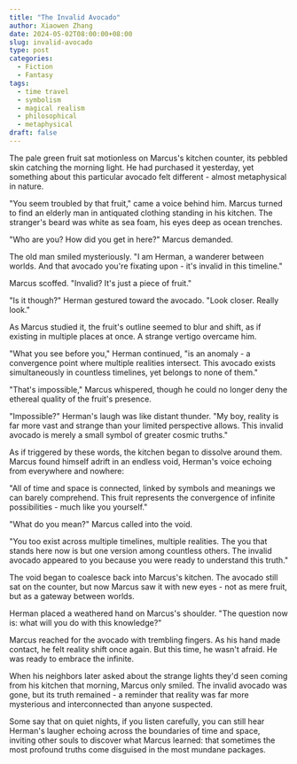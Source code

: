 ```yaml
---
title: "The Invalid Avocado"
author: Xiaowen Zhang
date: 2024-05-02T08:00:00+08:00
slug: invalid-avocado
type: post
categories:
  - Fiction
  - Fantasy
tags:
  - time travel
  - symbolism
  - magical realism
  - philosophical
  - metaphysical
draft: false
---
```


The pale green fruit sat motionless on Marcus's kitchen counter, its pebbled skin catching the morning light. He had purchased it yesterday, yet something about this particular avocado felt different - almost metaphysical in nature.

"You seem troubled by that fruit," came a voice behind him. Marcus turned to find an elderly man in antiquated clothing standing in his kitchen. The stranger's beard was white as sea foam, his eyes deep as ocean trenches.

"Who are you? How did you get in here?" Marcus demanded.

The old man smiled mysteriously. "I am Herman, a wanderer between worlds. And that avocado you're fixating upon - it's invalid in this timeline."

Marcus scoffed. "Invalid? It's just a piece of fruit."

"Is it though?" Herman gestured toward the avocado. "Look closer. Really look."

As Marcus studied it, the fruit's outline seemed to blur and shift, as if existing in multiple places at once. A strange vertigo overcame him.

"What you see before you," Herman continued, "is an anomaly - a convergence point where multiple realities intersect. This avocado exists simultaneously in countless timelines, yet belongs to none of them."

"That's impossible," Marcus whispered, though he could no longer deny the ethereal quality of the fruit's presence.

"Impossible?" Herman's laugh was like distant thunder. "My boy, reality is far more vast and strange than your limited perspective allows. This invalid avocado is merely a small symbol of greater cosmic truths."

As if triggered by these words, the kitchen began to dissolve around them. Marcus found himself adrift in an endless void, Herman's voice echoing from everywhere and nowhere:

"All of time and space is connected, linked by symbols and meanings we can barely comprehend. This fruit represents the convergence of infinite possibilities - much like you yourself."

"What do you mean?" Marcus called into the void.

"You too exist across multiple timelines, multiple realities. The you that stands here now is but one version among countless others. The invalid avocado appeared to you because you were ready to understand this truth."

The void began to coalesce back into Marcus's kitchen. The avocado still sat on the counter, but now Marcus saw it with new eyes - not as mere fruit, but as a gateway between worlds.

Herman placed a weathered hand on Marcus's shoulder. "The question now is: what will you do with this knowledge?"

Marcus reached for the avocado with trembling fingers. As his hand made contact, he felt reality shift once again. But this time, he wasn't afraid. He was ready to embrace the infinite.

When his neighbors later asked about the strange lights they'd seen coming from his kitchen that morning, Marcus only smiled. The invalid avocado was gone, but its truth remained - a reminder that reality was far more mysterious and interconnected than anyone suspected.

Some say that on quiet nights, if you listen carefully, you can still hear Herman's laugher echoing across the boundaries of time and space, inviting other souls to discover what Marcus learned: that sometimes the most profound truths come disguised in the most mundane packages.
